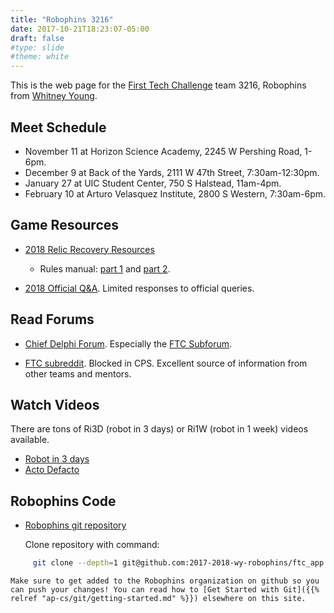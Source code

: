 ```yaml
---
title: "Robophins 3216"
date: 2017-10-21T18:23:07-05:00
draft: false
#type: slide
#theme: white
---
```


This is the web page for the [First Tech Challenge](https://www.firstinspires.org/robotics/ftc) team 3216, Robophins from [Whitney Young](http://wyoung.org/).

## Meet Schedule

* November 11 at Horizon Science Academy, 2245 W Pershing Road, 1-6pm.
* December 9 at Back of the Yards, 2111 W 47th Street, 7:30am-12:30pm.
* January 27 at UIC Student Center, 750 S Halstead, 11am-4pm.
* February 10 at Arturo Velasquez Institute, 2800 S Western, 7:30am-6pm.

## Game Resources

* [2018 Relic Recovery Resources](https://www.firstinspires.org/resource-library/ftc/game-and-season-info)

    - Rules manual: [part 1](https://www.firstinspires.org/sites/default/files/uploads/resource_library/ftc/2017-2018/game-manual-part-1.pdf) and [part 2](https://www.firstinspires.org/sites/default/files/uploads/resource_library/ftc/2017-2018/game-manual-part-2.pdf).

* [2018 Official Q&A](https://ftcforum.usfirst.org/forum?s=2b3d68a255bd1bdd36e0831c9aa9078a). Limited responses to official queries.

## Read Forums 
    
* [Chief Delphi Forum](https://www.chiefdelphi.com/forums/index.php). Especially the [FTC Subforum](https://www.chiefdelphi.com/forums/forumdisplay.php?f=146).

* [FTC subreddit](https://www.reddit.com/r/FTC/). Blocked in CPS. Excellent source of information from other teams and mentors.

## Watch Videos

There are tons of Ri3D (robot in 3 days) or Ri1W (robot in 1 week) videos available.

* [Robot in 3 days](https://www.youtube.com/user/robotin3days)
* [Acto Defacto](https://www.youtube.com/watch?v=w384EpOfDL4)

## Robophins Code

* [Robophins git repository](https://github.com/2017-2018-wy-robophins/ftc_app)

    Clone repository with command:
```bash
     git clone --depth=1 git@github.com:2017-2018-wy-robophins/ftc_app.git
```
    Make sure to get added to the Robophins organization on github so you can push your changes! You can read how to [Get Started with Git]({{% relref "ap-cs/git/getting-started.md" %}}) elsewhere on this site.
